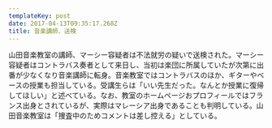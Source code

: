 ```yaml
---
templateKey: post
date: 2017-04-13T09:35:17.268Z
title: 音楽講師、送検
---
```

山田音楽教室の講師、マーシー容疑者は不法就労の疑いで送検された。マーシー容疑者はコントラバス奏者として来日し、当初は楽団に所属していたが次第に出番が少なくなり音楽講師に転身。音楽教室ではコントラバスのほか、ギターやベースの授業も担当している。受講生らは「いい先生だった。なんとか授業に復帰してほしい」と述べている。なお、教室のホームページおプロフィールではフランス出身とされているが、実際はマレーシア出身であることも判明している。山田音楽教室は「捜査中のためコメントは差し控える」としている。